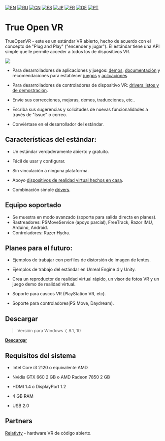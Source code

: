 ﻿[![EN](https://user-images.githubusercontent.com/9499881/33184537-7be87e86-d096-11e7-89bb-f3286f752bc6.png)](https://github.com/TrueOpenVR/TrueOpenVR-Core/blob/master/README.md) 
[![RU](https://user-images.githubusercontent.com/9499881/27683795-5b0fbac6-5cd8-11e7-929c-057833e01fb1.png)](https://github.com/TrueOpenVR/TrueOpenVR-Core/blob/master/README.RU.md) 
[![CN](https://user-images.githubusercontent.com/9499881/31012373-978ce414-a522-11e7-9936-387b1c530e2f.png)](https://github.com/TrueOpenVR/TrueOpenVR-Core/blob/master/README.CN.md) 
[![ES](https://user-images.githubusercontent.com/9499881/31012379-9d8f7764-a522-11e7-8bf4-739077369e8b.png)](https://github.com/TrueOpenVR/TrueOpenVR-Core/blob/master/README.ES.md) 
[![JP](https://user-images.githubusercontent.com/9499881/45507863-48e09f00-b7a4-11e8-9750-f5778e187ad6.png)](https://github.com/TrueOpenVR/TrueOpenVR-Core/blob/master/README.JP.md)
[![FR](https://user-images.githubusercontent.com/9499881/31012387-a7b4aaac-a522-11e7-8485-36ce58dc2d4a.png)](https://github.com/TrueOpenVR/TrueOpenVR-Core/blob/master/README.FR.md) 
[![DE](https://user-images.githubusercontent.com/9499881/31012392-ac051326-a522-11e7-9c8c-2186ddf553d0.png)](https://github.com/TrueOpenVR/TrueOpenVR-Core/blob/master/README.DE.md) 
[![PT](https://user-images.githubusercontent.com/9499881/31012384-a1d1b544-a522-11e7-8a13-3cb53450d55c.png)](https://github.com/TrueOpenVR/TrueOpenVR-Core/blob/master/README.PT.md)
# True Open VR
TrueOpenVR - este es un estándar VR abierto, hecho de acuerdo con el concepto de "Plug and Play" ("encender y jugar"). El estándar tiene una API simple que le permite acceder a todos los de dispositivos VR. 

![](https://user-images.githubusercontent.com/9499881/45686016-4abbb100-bb5c-11e8-9673-7eb46e2373db.png)

- Para desarrolladores de aplicaciones y juegos: [demos](https://github.com/TrueOpenVR/TrueOpenVR-Samples), [documentación](https://github.com/TrueOpenVR/TrueOpenVR-Core/blob/master/Docs/README.ES.md) y recomendaciones para establecer [juegos](https://github.com/TrueOpenVR/TrueOpenVR-Core/blob/master/Docs/ES/Recommendations/Games.md) y [aplicaciones](https://github.com/TrueOpenVR/TrueOpenVR-Core/blob/master/Docs/ES/Recommendations/Apps.md).

- Para desarrolladores de controladores de dispositivo VR: [drivers listos y de demostración](https://github.com/TrueOpenVR/TrueOpenVR-Drivers).

- Envíe sus correcciones, mejoras, demos, traducciones, etc..

- Escriba sus sugerencias y solicitudes de nuevas funcionalidades a través de "Issue" o correo.

- Conviértase en el desarrollador del estándar.

## Características del estándar:
- Un estándar verdaderamente abierto y gratuito. 

- Fácil de usar y configurar.

- Sin vinculación a ninguna plataforma.

- Apoyo [dispositivos de realidad virtual hechos en casa](https://github.com/TrueOpenVR/TrueOpenVR-DIY/blob/master/README.ES.md).

- Combinación simple [drivers](https://github.com/TrueOpenVR/TrueOpenVR-Drivers/blob/master/README.ES.md).

## Equipo soportado
- Se muestra en modo avanzado (soporte para salida directa en planes).
- Rastreadores: PSMoveService (apoyo parcial), FreeTrack, Razor IMU, Arduino, Android.
- Controladores: Razer Hydra.

## Planes para el futuro:
- Ejemplos de trabajar con perfiles de distorsión de imagen de lentes.

- Ejemplos de trabajo del estándar en Unreal Engine 4 y Unity.

- Crea un reproductor de realidad virtual rápido, un visor de fotos VR y un juego demo de realidad virtual.

- Soporte para cascos VR (PlayStation VR, etc).

- Soporte para controladores(PS Move, Daydream).

## Descargar
>Versión para Windows 7, 8.1, 10

**[Descargar](https://github.com/TrueOpenVR/TrueOpenVR-Core/releases)**

## Requisitos del sistema
* Intel Core i3 2120 o equivalente AMD

* Nvidia GTX 660 2 GB o AMD Radeon 7850 2 GB 

* HDMI 1.4 o DisplayPort 1.2

* 4 GB RAM

* USB 2.0

## Partners

[Relativty](https://www.relativty.net) - hardware VR de código abierto.